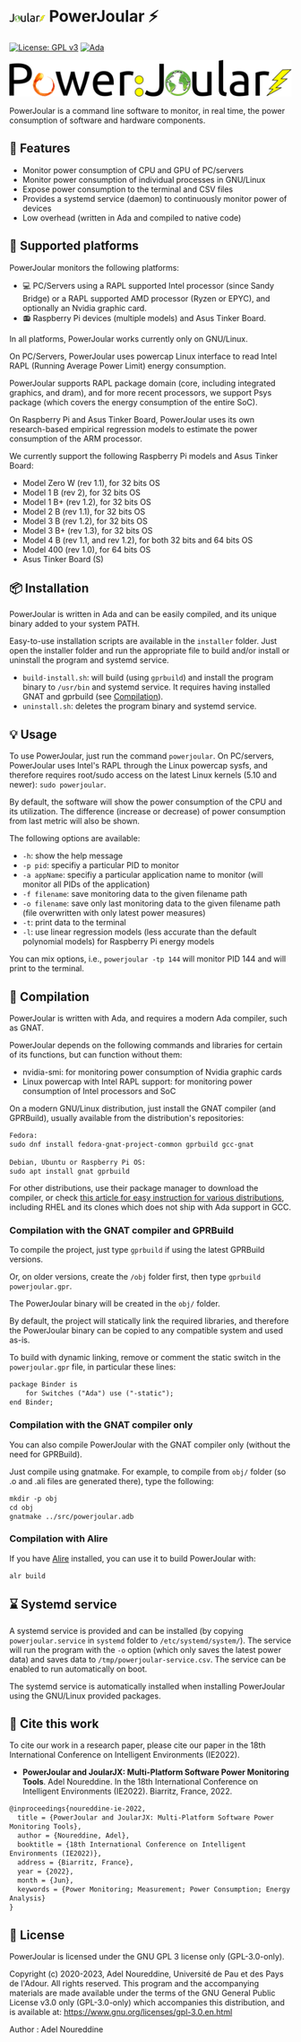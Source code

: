 # <a href="https://www.noureddine.org/research/joular/"><img src="https://raw.githubusercontent.com/joular/.github/main/profile/joular.png" alt="Joular Project" width="64" /></a> PowerJoular :zap:

[![License: GPL v3](https://img.shields.io/badge/License-GPLv3-blue)](https://www.gnu.org/licenses/gpl-3.0)
[![Ada](https://img.shields.io/badge/Made%20with-Ada-blue)](https://www.adaic.org)

![PowerJoular Logo](powerjoular.png)

PowerJoular is a command line software to monitor, in real time, the power consumption of software and hardware components.

## :rocket: Features

- Monitor power consumption of CPU and GPU of PC/servers
- Monitor power consumption of individual processes in GNU/Linux
- Expose power consumption to the terminal and CSV files
- Provides a systemd service (daemon) to continuously monitor power of devices
- Low overhead (written in Ada and compiled to native code)

## :satellite: Supported platforms

PowerJoular monitors the following platforms:
- :computer: PC/Servers using a RAPL supported Intel processor (since Sandy Bridge) or a RAPL supported AMD processor (Ryzen or EPYC), and optionally an Nvidia graphic card.
- :radio: Raspberry Pi devices (multiple models) and Asus Tinker Board.

In all platforms, PowerJoular works currently only on GNU/Linux.

On PC/Servers, PowerJoular uses powercap Linux interface to read Intel RAPL (Running Average Power Limit) energy consumption.

PowerJoular supports RAPL package domain (core, including integrated graphics, and dram), and for more recent processors, we support Psys package (which covers the energy consumption of the entire SoC).

On Raspberry Pi and Asus Tinker Board, PowerJoular uses its own research-based empirical regression models to estimate the power consumption of the ARM processor.

We currently support the following Raspberry Pi models and Asus Tinker Board:
- Model Zero W (rev 1.1), for 32 bits OS
- Model 1 B (rev 2), for 32 bits OS
- Model 1 B+ (rev 1.2), for 32 bits OS
- Model 2 B (rev 1.1), for 32 bits OS
- Model 3 B (rev 1.2), for 32 bits OS
- Model 3 B+ (rev 1.3), for 32 bits OS
- Model 4 B (rev 1.1, and rev 1.2), for both 32 bits and 64 bits OS
- Model 400 (rev 1.0), for 64 bits OS
- Asus Tinker Board (S)

## :package: Installation

PowerJoular is written in Ada and can be easily compiled, and its unique binary added to your system PATH.

Easy-to-use installation scripts are available in the ```installer``` folder.
Just open the installer folder and run the appropriate file to build and/or install or uninstall the program and systemd service.

- ```build-install.sh```: will build (using ```gprbuild```) and install the program binary to ```/usr/bin``` and systemd service. It requires having installed GNAT and gprbuild (see [Compilation](#floppy_disk-compilation)).
- ```uninstall.sh```: deletes the program binary and systemd service.

## :bulb: Usage

To use PowerJoular, just run the command ```powerjoular```.
On PC/servers, PowerJoular uses Intel's RAPL through the Linux powercap sysfs, and therefore requires root/sudo access on the latest Linux kernels (5.10 and newer): ```sudo powerjoular```.

By default, the software will show the power consumption of the CPU and its utilization.
The difference (increase or decrease) of power consumption from last metric will also be shown.

The following options are available:
- ```-h```: show the help message
- ```-p pid```: specifiy a particular PID to monitor
- ```-a appName```: specifiy a particular application name to monitor (will monitor all PIDs of the application)
- ```-f filename```: save monitoring data to the given filename path
- ```-o filename```: save only last monitoring data to the given filename path (file overwritten with only latest power measures)
- ```-t```: print data to the terminal
- ```-l```: use linear regression models (less accurate than the default polynomial models) for Raspberry Pi energy models
 
You can mix options, i.e., ```powerjoular -tp 144``` will monitor PID 144 and will print to the terminal.

## :floppy_disk: Compilation

PowerJoular is written with Ada, and requires a modern Ada compiler, such as GNAT.

PowerJoular depends on the following commands and libraries for certain of its functions, but can function without them:
- nvidia-smi: for monitoring power consumption of Nvidia graphic cards
- Linux powercap with Intel RAPL support: for monitoring power consumption of Intel processors and SoC

On a modern GNU/Linux distribution, just install the GNAT compiler (and GPRBuild), usually available from the distribution's repositories:

```
Fedora:
sudo dnf install fedora-gnat-project-common gprbuild gcc-gnat

Debian, Ubuntu or Raspberry Pi OS:
sudo apt install gnat gprbuild
```

For other distributions, use their package manager to download the compiler, or check [this article for easy instruction for various distributions](https://www.noureddine.org/articles/ada-on-windows-and-linux-an-installation-guide), including RHEL and its clones which does not ship with Ada support in GCC.

### Compilation with the GNAT compiler and GPRBuild

To compile the project, just type ```gprbuild``` if using the latest GPRBuild versions.

Or, on older versions, create the ```/obj``` folder first, then type ```gprbuild powerjoular.gpr```.

The PowerJoular binary will be created in the ```obj/``` folder.

By default, the project will statically link the required libraries, and therefore the PowerJoular binary can be copied to any compatible system and used as-is.

To build with dynamic linking, remove or comment the static switch in the ```powerjoular.gpr``` file, in particular these lines:

```
package Binder is
    for Switches ("Ada") use ("-static");
end Binder;
```

### Compilation with the GNAT compiler only

You can also compile PowerJoular with the GNAT compiler only (without the need for GPRBuild).

Just compile using gnatmake. For example, to compile from ```obj/``` folder (so .o and .ali files are generated there), type the following:

```
mkdir -p obj
cd obj
gnatmake ../src/powerjoular.adb
```

### Compilation with Alire

If you have [Alire](https://alire.ada.dev/) installed, you can use it to build PowerJoular with:

```
alr build
```

## :hourglass: Systemd service

A systemd service is provided and can be installed (by copying ```powerjoular.service``` in ```systemd``` folder to ```/etc/systemd/system/```).
The service will run the program with the ```-o``` option (which only saves the latest power data) and saves data to ```/tmp/powerjoular-service.csv```.
The service can be enabled to run automatically on boot.

The systemd service is automatically installed when installing PowerJoular using the GNU/Linux provided packages.

## :bookmark_tabs: Cite this work

To cite our work in a research paper, please cite our paper in the 18th International Conference on Intelligent Environments (IE2022).

- **PowerJoular and JoularJX: Multi-Platform Software Power Monitoring Tools**. Adel Noureddine. In the 18th International Conference on Intelligent Environments (IE2022). Biarritz, France, 2022.

```
@inproceedings{noureddine-ie-2022,
  title = {PowerJoular and JoularJX: Multi-Platform Software Power Monitoring Tools},
  author = {Noureddine, Adel},
  booktitle = {18th International Conference on Intelligent Environments (IE2022)},
  address = {Biarritz, France},
  year = {2022},
  month = {Jun},
  keywords = {Power Monitoring; Measurement; Power Consumption; Energy Analysis}
}
```

## :newspaper: License

PowerJoular is licensed under the GNU GPL 3 license only (GPL-3.0-only).

Copyright (c) 2020-2023, Adel Noureddine, Université de Pau et des Pays de l'Adour.
All rights reserved. This program and the accompanying materials are made available under the terms of the GNU General Public License v3.0 only (GPL-3.0-only) which accompanies this distribution, and is available at: https://www.gnu.org/licenses/gpl-3.0.en.html

Author : Adel Noureddine
